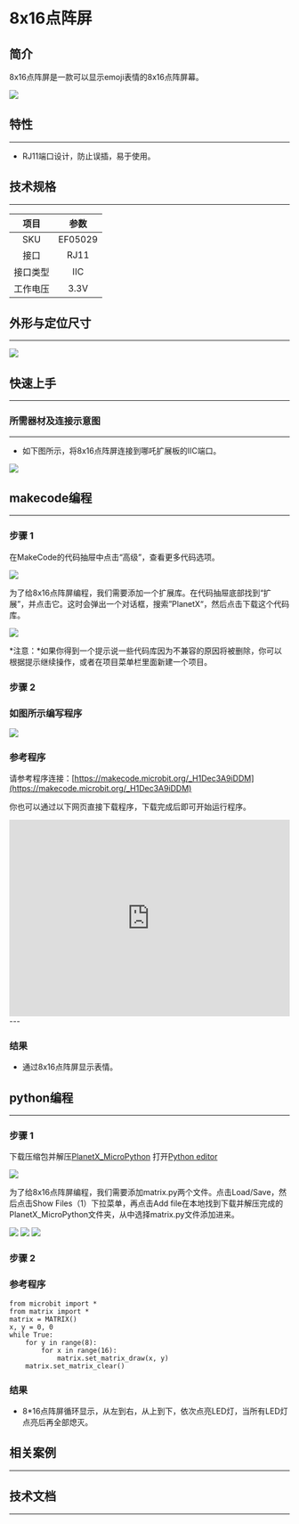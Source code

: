 # 8x16点阵屏

## 简介
8x16点阵屏是一款可以显示emoji表情的8x16点阵屏幕。

![](./images/05029_01.png)

## 特性
---
- RJ11端口设计，防止误插，易于使用。
## 技术规格
---

项目 | 参数 
:-: | :-: 
SKU|EF05029
接口|RJ11
接口类型|IIC
工作电压|3.3V





## 外形与定位尺寸
---


![](./images/05029_02.png)


## 快速上手
---

### 所需器材及连接示意图
---

- 如下图所示，将8x16点阵屏连接到哪吒扩展板的IIC端口。


![](./images/05029_03.png)

## makecode编程
---

### 步骤 1
在MakeCode的代码抽屉中点击“高级”，查看更多代码选项。

![](./images/05001_04.png)

为了给8x16点阵屏编程，我们需要添加一个扩展库。在代码抽屉底部找到“扩展”，并点击它。这时会弹出一个对话框，搜索”PlanetX“，然后点击下载这个代码库。

![](./images/05001_05.png)

*注意：*如果你得到一个提示说一些代码库因为不兼容的原因将被删除，你可以根据提示继续操作，或者在项目菜单栏里面新建一个项目。
### 步骤 2
### 如图所示编写程序

![](./images/05029_06.png)


### 参考程序
请参考程序连接：[https://makecode.microbit.org/_H1Dec3A9iDDM](https://makecode.microbit.org/_H1Dec3A9iDDM)

你也可以通过以下网页直接下载程序，下载完成后即可开始运行程序。

<div style="position:relative;height:0;padding-bottom:70%;overflow:hidden;"><iframe style="position:absolute;top:0;left:0;width:100%;height:100%;" src="https://makecode.microbit.org/#pub:_H1Dec3A9iDDM" frameborder="0" sandbox="allow-popups allow-forms allow-scripts allow-same-origin"></iframe></div>  
---

### 结果
- 通过8x16点阵屏显示表情。

## python编程
---


### 步骤 1
下载压缩包并解压[PlanetX_MicroPython](https://github.com/lionyhw/PlanetX_MicroPython/archive/master.zip)
打开[Python editor](https://python.microbit.org/v/2.0)

![](./images/05001_07.png)

为了给8x16点阵屏编程，我们需要添加matrix.py两个文件。点击Load/Save，然后点击Show Files（1）下拉菜单，再点击Add file在本地找到下载并解压完成的PlanetX_MicroPython文件夹，从中选择matrix.py文件添加进来。

![](./images/05001_08.png)
![](./images/05001_09.png)
![](./images/05029_10.png)

### 步骤 2
### 参考程序
```
from microbit import *
from matrix import *
matrix = MATRIX()
x, y = 0, 0
while True:
    for y in range(8):
        for x in range(16):
            matrix.set_matrix_draw(x, y)
    matrix.set_matrix_clear()
```


### 结果
- 8*16点阵屏循环显示，从左到右，从上到下，依次点亮LED灯，当所有LED灯点亮后再全部熄灭。
## 相关案例
---

## 技术文档
---
